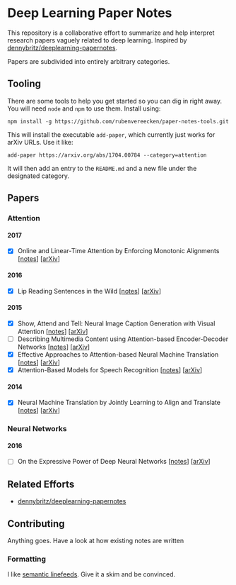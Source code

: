 # Deep Learning Paper Notes

This repository is a collaborative effort to summarize and help interpret research papers vaguely related to deep learning. Inspired by [dennybritz/deeplearning-papernotes](https://github.com/dennybritz/deeplearning-papernotes).

Papers are subdivided into entirely arbitrary categories.

## Tooling

There are some tools to help you get started so you can dig in right away. You will need `node` and `npm` to use them. Install using:

`npm install -g https://github.com/rubenvereecken/paper-notes-tools.git`

This will install the executable `add-paper`, which currently just works for arXiv URLs. Use it like:

`add-paper https://arxiv.org/abs/1704.00784 --category=attention`

It will then add an entry to the `README.md` and a new file under the designated category.

## Papers

### Attention

#### 2017

*   [x] Online and Linear-Time Attention by Enforcing Monotonic Alignments [[notes](attention/2017-raffel-online_and_linear_time_attention_by_enforcing_monotonic_alignments.md)] [[arXiv](https://arxiv.org/abs/1704.00784)]

#### 2016

*   [x] Lip Reading Sentences in the Wild [[notes](attention/2016-chung-lip_reading_sentences_in_the_wild.md)] [[arXiv](https://arxiv.org/abs/1611.05358)]

#### 2015

*   [x] Show, Attend and Tell: Neural Image Caption Generation with Visual Attention [[notes](attention/2015-xu-show_attend_and_tell_neural_image_caption_generation_with_visual_attention.md)] [[arXiv](https://arxiv.org/abs/1502.03044)]
*   [ ] Describing Multimedia Content using Attention-based Encoder-Decoder Networks [[notes](attention/2015-cho-describing_multimedia_content_using_attention_based_encoder_decoder_networks.md)] [[arXiv](https://arxiv.org/abs/1507.01053)]
*   [x] Effective Approaches to Attention-based Neural Machine Translation [[notes](attention/2015-luong-effective_approaches_to_attention_based_neural_machine_translation.md)] [[arXiv](https://arxiv.org/abs/1508.04025)]
*   [x] Attention-Based Models for Speech Recognition [[notes](attention/2015-chorowski-attention_based_models_for_speech_recognition.md)] [[arXiv](https://arxiv.org/abs/1506.07503)]

#### 2014

*   [x] Neural Machine Translation by Jointly Learning to Align and Translate [[notes](attention/2014-bahdanau-neural_machine_translation_by_jointly_learning_to_align_and_translate.md)] [[arXiv](https://arxiv.org/abs/1409.0473)]

### Neural Networks

#### 2016

*   [ ] On the Expressive Power of Deep Neural Networks [[notes](neural-networks/2016-raghu-on_the_expressive_power_of_deep_neural_networks.md)] [[arXiv](https://arxiv.org/abs/1606.05336)]

## Related Efforts

*   [dennybritz/deeplearning-papernotes](https://github.com/dennybritz/deeplearning-papernotes)

## Contributing

Anything goes. Have a look at how existing notes are written

### Formatting

I like [semantic linefeeds](http://rhodesmill.org/brandon/2012/one-sentence-per-line/). Give it a skim and be convinced.
